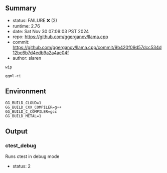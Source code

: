 ## Summary

- status:  FAILURE ❌ (2)
- runtime: 2.76
- date:    Sat Nov 30 07:09:03 PST 2024
- repo:    https://github.com/ggerganov/llama.cpp
- commit:  https://github.com/ggerganov/llama.cpp/commit/9b420f09d57dcc534d12bc6b7d4edb9a2a4ae04f
- author:  slaren
```
wip

ggml-ci
```

## Environment

```
GG_BUILD_CLOUD=1
GG_BUILD_CXX_COMPILER=g++
GG_BUILD_C_COMPILER=gcc
GG_BUILD_METAL=1
```

## Output

### ctest_debug

Runs ctest in debug mode
- status: 2
```

```

